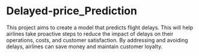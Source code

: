 # Delayed-price_Prediction
This project aims to create a model that predicts flight delays. This will help airlines take proactive steps to reduce the impact of delays on their operations, costs, and customer satisfaction. By addressing and avoiding delays, airlines can save money and maintain customer loyalty.
